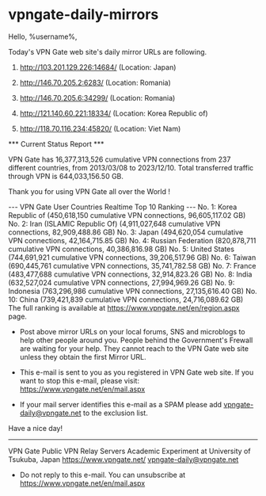 # vpngate-daily-mirrors

Hello, %username%,

Today's VPN Gate web site's daily mirror URLs are following.

1. http://103.201.129.226:14684/
   (Location: Japan)

2. http://146.70.205.2:6283/
   (Location: Romania)

3. http://146.70.205.6:34299/
   (Location: Romania)

4. http://121.140.60.221:18334/
   (Location: Korea Republic of)

5. http://118.70.116.234:45820/
   (Location: Viet Nam)


*** Current Status Report ***

VPN Gate has 16,377,313,526 cumulative VPN connections from 237 different countries, from 2013/03/08 to 2023/12/10.
Total transferred traffic through VPN is 644,033,156.50 GB.

Thank you for using VPN Gate all over the World !


--- VPN Gate User Countries Realtime Top 10 Ranking ---
No. 1: Korea Republic of (450,618,150 cumulative VPN connections, 96,605,117.02 GB)
No. 2: Iran (ISLAMIC Republic Of) (4,911,027,648 cumulative VPN connections, 82,909,488.86 GB)
No. 3: Japan (494,620,054 cumulative VPN connections, 42,164,715.85 GB)
No. 4: Russian Federation (820,878,711 cumulative VPN connections, 40,386,816.98 GB)
No. 5: United States (744,691,921 cumulative VPN connections, 39,206,517.96 GB)
No. 6: Taiwan (690,445,761 cumulative VPN connections, 35,741,782.58 GB)
No. 7: France (483,477,688 cumulative VPN connections, 32,914,823.26 GB)
No. 8: India (632,527,024 cumulative VPN connections, 27,994,969.26 GB)
No. 9: Indonesia (763,296,986 cumulative VPN connections, 27,135,616.40 GB)
No. 10: China (739,421,839 cumulative VPN connections, 24,716,089.62 GB)
The full ranking is available at https://www.vpngate.net/en/region.aspx page.


* Post above mirror URLs on your local forums, SNS and microblogs
  to help other people around you.
  People behind the Government's Frewall are waiting for your help.
  They cannot reach to the VPN Gate web site
  unless they obtain the first Mirror URL.

* This e-mail is sent to you as you registered in VPN Gate web site.
  If you want to stop this e-mail, please visit:
  https://www.vpngate.net/en/mail.aspx

* If your mail server identifies this e-mail as a SPAM
  please add vpngate-daily@vpngate.net to the exclusion list.

Have a nice day!

------------------------------------------------------
VPN Gate Public VPN Relay Servers
Academic Experiment at University of Tsukuba, Japan
https://www.vpngate.net/
vpngate-daily@vpngate.net
* Do not reply to this e-mail.
  You can unsubscribe at https://www.vpngate.net/en/mail.aspx


